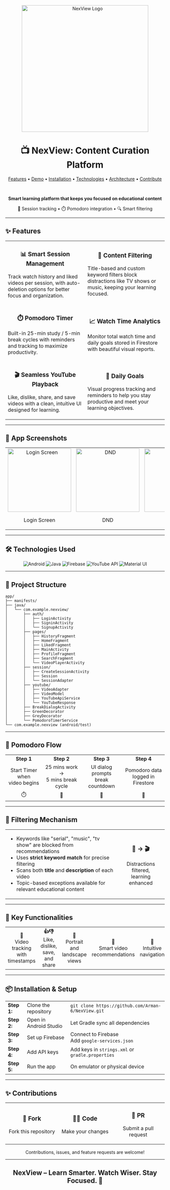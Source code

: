 <div align="center">
  <img src="https://iili.io/3NiEwkg.png" alt="NexView Logo" width="400"/>
  
  # 📺 NexView: Content Curation Platform
  

  <p align="center">
    <a href="#features">Features</a> •
    <a href="#demo">Demo</a> •
    <a href="#installation">Installation</a> •
    <a href="#technologies">Technologies</a> •
    <a href="#architecture">Architecture</a> •
    <a href="#contribute">Contribute</a>
  </p>
  
  <br>
  
  <p><b>Smart learning platform that keeps you focused on educational content</b></p>
  <p>📱 Session tracking • ⏱️ Pomodoro integration • 🔍 Smart filtering</p>
</div>

<hr>

<a name="features"></a>
## ✨ Features

<table>
  <tr>
    <td width="50%">
      <h3 align="center">📊 Smart Session Management</h3>
      <p>Track watch history and liked videos per session, with auto-deletion options for better focus and organization.</p>
    </td>
    <td width="50%">
      <h3 align="center">🔎 Content Filtering</h3>
      <p>Title-based and custom keyword filters block distractions like TV shows or music, keeping your learning focused.</p>
    </td>
  </tr>
  <tr>
    <td width="50%">
      <h3 align="center">⏱️ Pomodoro Timer</h3>
      <p>Built-in 25-min study / 5-min break cycles with reminders and tracking to maximize productivity.</p>
    </td>
    <td width="50%">
      <h3 align="center">📈 Watch Time Analytics</h3>
      <p>Monitor total watch time and daily goals stored in Firestore with beautiful visual reports.</p>
    </td>
  </tr>
  <tr>
    <td width="50%">
      <h3 align="center">🎬 Seamless YouTube Playback</h3>
      <p>Like, dislike, share, and save videos with a clean, intuitive UI designed for learning.</p>
    </td>
    <td width="50%">
      <h3 align="center">🎯 Daily Goals</h3>
      <p>Visual progress tracking and reminders to help you stay productive and meet your learning objectives.</p>
    </td>
  </tr>
</table>


<hr>

<a name="demo"></a>
## 🎥 App Screenshots

<div align="center">
  <table>
    <tr>
      <td align="center">
        <img src="https://iili.io/3NiZma2.jpg" alt="Login Screen" width="200"/>
        <p>Login Screen</p>
      </td>
      <td align="center">
        <img src="https://iili.io/3NiZb3l.jpg" alt="DND" width="200"/>
        <p>DND</p>
      </td>
      <td align="center">
        <img src="https://iili.io/3NiZt44.jpg" alt="Home" width="200"/>
        <p>Home</p>
      </td>
       <td align="center">
        <img src="https://iili.io/3NiZZGf.jpg" alt="Search" width="200"/>
        <p>Search</p>
      </td>
       <td align="center">
        <img src="https://iili.io/3NiZQCG.jpg" alt="Video Player" width="200"/>
        <p>Video Player</p>
      </td>
       <td align="center">
        <img src="https://iili.io/3NiZyy7.jpg" alt="Profile and Daily Goal" width="200"/>
        <p>Profile and Daily Goal</p>
      </td>
       <td align="center">
        <img src="https://iili.io/3NiZpvS.jpg" alt="Streak and Pomodoro" width="200"/>
        <p>Streak and Pomodoro</p>
      </td>
    </tr>
  </table>
</div>

<hr>

<a name="technologies"></a>
## 🛠️ Technologies Used

<div align="center">
  <img src="https://img.shields.io/badge/Android-3DDC84?style=for-the-badge&logo=android&logoColor=white" alt="Android"/>
  <img src="https://img.shields.io/badge/Java-ED8B00?style=for-the-badge&logo=java&logoColor=white" alt="Java"/>
  <img src="https://img.shields.io/badge/Firebase-FFCA28?style=for-the-badge&logo=firebase&logoColor=black" alt="Firebase"/>
  <img src="https://img.shields.io/badge/YouTube_API-FF0000?style=for-the-badge&logo=youtube&logoColor=white" alt="YouTube API"/>
  <img src="https://img.shields.io/badge/Material_UI-0081CB?style=for-the-badge&logo=material-ui&logoColor=white" alt="Material UI"/>
</div>

<hr>

<a name="architecture"></a>
## 📁 Project Structure

```
app/
├── manifests/
├── java/
│   └── com.example.nexview/
│       ├── auth/
│       │   ├── LoginActivity
│       │   ├── SigninActivity
│       │   └── SignupActivity
│       ├── pages/
│       │   ├── HistoryFragment
│       │   ├── HomeFragment
│       │   ├── LikedFragment
│       │   ├── MainActivity
│       │   ├── ProfileFragment
│       │   ├── SearchFragment
│       │   └── VideoPlayerActivity
│       ├── session/
│       │   ├── CreateSessionActivity
│       │   ├── Session
│       │   └── SessionAdapter
│       ├── youtube/
│       │   ├── VideoAdapter
│       │   ├── VideoModel
│       │   ├── YouTubeApiService
│       │   └── YouTubeResponse
│       ├── BreakDialogActivity
│       ├── GreenDecorator
│       ├── GreyDecorator
│       └── PomodoroTimerService
└── com.example.nexview (android/test)
```

<hr>

## 🔄 Pomodoro Flow

<div align="center">
  <table>
    <tr>
      <td align="center"><b>Step 1</b></td>
      <td align="center"><b>Step 2</b></td>
      <td align="center"><b>Step 3</b></td>
      <td align="center"><b>Step 4</b></td>
    </tr>
    <tr>
      <td align="center">Start Timer when<br>video begins</td>
      <td align="center">25 mins work →<br>5 mins break cycle</td>
      <td align="center">UI dialog prompts<br>break countdown</td>
      <td align="center">Pomodoro data<br>logged in Firestore</td>
    </tr>
    <tr>
      <td align="center">⏱️</td>
      <td align="center">🔄</td>
      <td align="center">💬</td>
      <td align="center">💾</td>
    </tr>
  </table>
</div>

<hr>

## 🔐 Filtering Mechanism

<div align="center">
  <table>
    <tr>
      <td width="70%">
        <ul>
          <li>Keywords like "serial", "music", "tv show" are blocked from recommendations</li>
          <li>Uses <b>strict keyword match</b> for precise filtering</li>
          <li>Scans both <b>title</b> and <b>description</b> of each video</li>
          <li>Topic-based exceptions available for relevant educational content</li>
        </ul>
      </td>
      <td width="30%" align="center">
        <h3>🚫 → 🎬</h3>
        <p>Distractions filtered,<br>learning enhanced</p>
      </td>
    </tr>
  </table>
</div>

<hr>

## 📌 Key Functionalities

<div align="center">
  <table>
    <tr>
      <td align="center" width="20%"><b>📝</b><br>Video tracking with<br>timestamps</td>
      <td align="center" width="20%"><b>👍👎</b><br>Like, dislike, save,<br>and share</td>
      <td align="center" width="20%"><b>🔄</b><br>Portrait and<br>landscape views</td>
      <td align="center" width="20%"><b>🎯</b><br>Smart video<br>recommendations</td>
      <td align="center" width="20%"><b>🧭</b><br>Intuitive<br>navigation</td>
    </tr>
  </table>
</div>

<hr>

<a name="installation"></a>
## 📦 Installation & Setup

<div align="center">
  <table>
    <tr>
      <td><b>Step 1:</b></td>
      <td>Clone the repository</td>
      <td>
        <code>git clone https://github.com/Arman-6/NexView.git</code>
      </td>
    </tr>
    <tr>
      <td><b>Step 2:</b></td>
      <td>Open in Android Studio</td>
      <td>Let Gradle sync all dependencies</td>
    </tr>
    <tr>
      <td><b>Step 3:</b></td>
      <td>Set up Firebase</td>
      <td>
        Connect to Firebase<br>
        Add <code>google-services.json</code>
      </td>
    </tr>
    <tr>
      <td><b>Step 4:</b></td>
      <td>Add API keys</td>
      <td>
        Add keys in <code>strings.xml</code> or <code>gradle.properties</code>
      </td>
    </tr>
    <tr>
      <td><b>Step 5:</b></td>
      <td>Run the app</td>
      <td>On emulator or physical device</td>
    </tr>
  </table>
</div>

<hr>

<a name="contribute"></a>
## ✨ Contributions

<div align="center">
  <table>
    <tr>
      <td align="center" width="33%">
        <h3>🍴 Fork</h3>
        <p>Fork this repository</p>
      </td>
      <td align="center" width="33%">
        <h3>👩‍💻 Code</h3>
        <p>Make your changes</p>
      </td>
      <td align="center" width="33%">
        <h3>🔀 PR</h3>
        <p>Submit a pull request</p>
      </td>
    </tr>
  </table>
  <p>Contributions, issues, and feature requests are welcome!</p>
</div>

<hr>

<div align="center">
  
  <h2><strong>NexView</strong> – Learn Smarter. Watch Wiser. Stay Focused. 🎯</h2>
</div>
